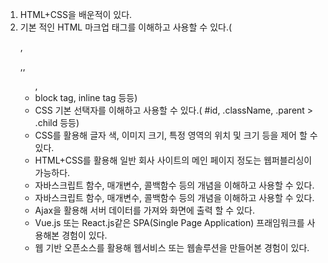 

1. HTML+CSS을 배운적이 있다.
2. 기본 적인 HTML 마크업 태그를 이해하고 사용할 수 있다.(<p>,<div>,<span>,<ul>,<li> block tag, inline tag 등등)
3. CSS 기본 선택자를 이해하고 사용할 수 있다.( #id, .className, .parent > .child 등등)
4. CSS를 활용해 글자 색, 이미지 크기, 특정 영역의 위치 및 크기 등을 제어 할 수 있다.
5. HTML+CSS를 활용해 일반 회사 사이트의 메인 페이지 정도는 웹퍼블리싱이 가능하다.
6. 자바스크립트 함수, 매개변수, 콜백함수 등의 개념을 이해하고 사용할 수 있다.
7. 자바스크립트 함수, 매개변수, 콜백함수 등의 개념을 이해하고 사용할 수 있다.
8. Ajax을 활용해 서버 데이터를 가져와 화면에 출력 할 수 있다.
9. Vue.js 또는 React.js같은 SPA(Single Page Application) 프래임워크를 사용해본 경험이 있다.
10. 웹 기반 오픈소스를 활용해 웹서비스 또는 웹솔루션을 만들어본 경험이 있다.







